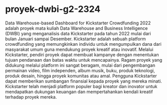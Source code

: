 # proyek-dwbi-g2-2324

Data Warehouse-based Dashboard for Kickstarter Crowdfunding 2022 adalah proyek mata kuliah Data Warehouse and Business Intelligence (DWBI) yang menganalisis data Kickstarter pada tahun 2022 mulai dari bulan Januari sampai Desember. Kickstarter adalah sebuah platform crowdfunding yang memungkinkan individu untuk mengumpulkan dana dari masyarakat umum guna mendukung proyek kreatif atau inovatif. Melalui Kickstarter, pendiri proyek dapat membuat kampanye dengan menentukan tujuan pendanaan dan batas waktu untuk mencapainya. Ragam proyek yang didukung melalui platform ini sangat beragam, mulai dari pengembangan permainan video, film independen, album musik, buku, produk teknologi, produk desain, hingga proyek komunitas atau amal. Pengguna Kickstarter dapat memberikan sumbangan finansial kepada proyek yang mereka minati. Kickstarter telah menjadi platform populer bagi kreator dan inovator untuk mendapatkan dukungan keuangan dan mempertahankan kendali kreatif terhadap proyek mereka.
